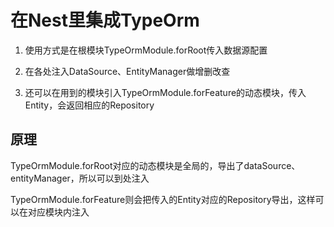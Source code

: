 # 在Nest里集成TypeOrm

1. 使用方式是在根模块TypeOrmModule.forRoot传入数据源配置

2. 在各处注入DataSource、EntityManager做增删改查

3. 还可以在用到的模块引入TypeOrmModule.forFeature的动态模块，传入Entity，会返回相应的Repository

## 原理

TypeOrmModule.forRoot对应的动态模块是全局的，导出了dataSource、entityManager，所以可以到处注入

TypeOrmModule.forFeature则会把传入的Entity对应的Repository导出，这样可以在对应模块内注入
